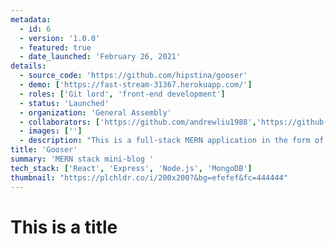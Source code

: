 ```yaml
---
metadata:  
  - id: 6 
  - version: '1.0.0' 
  - featured: true 
  - date_launched: 'February 26, 2021' 
details: 
  - source_code: 'https://github.com/hipstina/gooser'
  - demo: ['https://fast-stream-31367.herokuapp.com/']
  - roles: ['Git lord', 'front-end development']
  - status: 'Launched'
  - organization: 'General Assembly'
  - collaborators: ['https://github.com/andrewliu1988','https://github.com/f-ansari','https://github.com/JYoung554']
  - images: ['']
  - description: "This is a full-stack MERN application in the form of a Blog App that will allow users to create and view posts."
title: 'Gooser'
summary: 'MERN stack mini-blog '
tech_stack: ['React', 'Express', 'Node.js', 'MongoDB']
thumbnail: "https://plchldr.co/i/200x200?&bg=efefef&fc=444444"
---
```


# This is a title